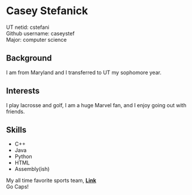 # Casey Stefanick
UT netid:  cstefani  
Github username:  caseystef  
Major:  computer science  

## **Background**
  I am from Maryland and I transferred to UT my sophomore year.

## **Interests**
  I play lacrosse and golf, I am a huge Marvel fan, and I enjoy going out
  with friends.

## **Skills**
- C++
- Java
- Python
- HTML
- Assembly(ish)  

  
My all time favorite sports team, [**Link**](https://www.nhl.com/capitals)  
Go Caps!
